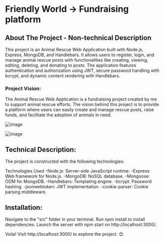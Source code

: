 # Friendly World -> Fundraising platform

## About The Project - Non-technical Description

This project is an Animal Rescue Web Application built with Node.js, Express, MongoDB, and Handlebars. It allows users to register, login, and manage animal rescue posts with functionalities like creating, viewing, editing, deleting, and donating to posts. The application features authentication and authorization using JWT, secure password handling with bcrypt, and dynamic content rendering with Handlebars.

### Project Vision:

The Animal Rescue Web Application is a fundraising project created by me to support animal rescue efforts. The vision behind this project is to provide a platform where users can easily create and manage rescue posts, raise funds, and facilitate the adoption of animals in need. 

![image](https://github.com/user-attachments/assets/8ffa3f55-7f6b-4d75-a71e-c9d2e9b65968)

![image](https://github.com/user-attachments/assets/6bf708e5-8439-49be-a8a8-dbe67c5e6609)

## Technical Description:

The project is constructed with the following technologies:

Technologies Used
-Node.js: Server-side JavaScript runtime.
-Express: Web framework for Node.js.
-MongoDB: NoSQL database.
-Mongoose: ODM for MongoDB.
-Handlebars: Templating engine.
-bcrypt: Password hashing.
-jsonwebtoken: JWT implementation.
-cookie-parser: Cookie parsing middleware.

## Installation:

Navigate to the "src" folder in your terminal.
Run npm install to install dependencies.
Launch the server with npm start on http://localhost:3000/.

Voila! Visit http://localhost:3000/ to explore the project. 😊
